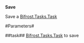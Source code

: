 **Save**

Save a [Bifrost.Tasks.Task](Bifrost.Tasks.Task)

#Parameters#


##task##
[Bifrost.Tasks.Task](Bifrost.Tasks.Task) to save
